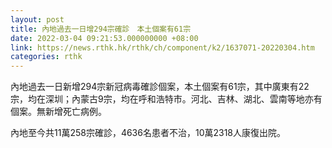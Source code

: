 ```yaml
---
layout: post
title: 內地過去一日增294宗確診　本土個案有61宗
date: 2022-03-04 09:21:53.000000000 +08:00
link: https://news.rthk.hk/rthk/ch/component/k2/1637071-20220304.htm
categories: rthk
---
```


內地過去一日新增294宗新冠病毒確診個案，本土個案有61宗，其中廣東有22宗，均在深圳；內蒙古9宗，均在呼和浩特市。河北、吉林、湖北、雲南等地亦有個案。無新增死亡病例。

內地至今共11萬258宗確診，4636名患者不治，10萬2318人康復出院。
